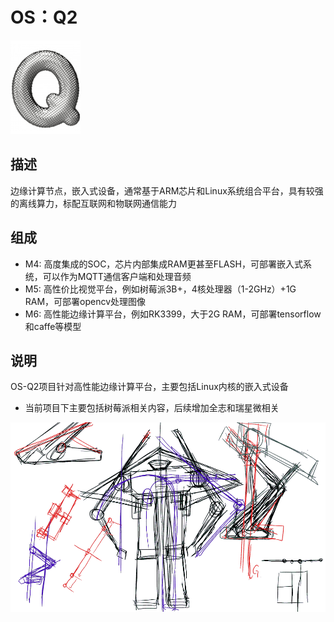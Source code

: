 # OS：Q2

[![sites](docs/Q.png)](http://qitas.cn)

## 描述

边缘计算节点，嵌入式设备，通常基于ARM芯片和Linux系统组合平台，具有较强的离线算力，标配互联网和物联网通信能力

## 组成

- M4: 高度集成的SOC，芯片内部集成RAM更甚至FLASH，可部署嵌入式系统，可以作为MQTT通信客户端和处理音频
- M5: 高性价比视觉平台，例如树莓派3B+，4核处理器（1-2GHz）+1G RAM，可部署opencv处理图像
- M6: 高性能边缘计算平台，例如RK3399，大于2G RAM，可部署tensorflow和caffe等模型

## 说明

OS-Q2项目针对高性能边缘计算平台，主要包括Linux内核的嵌入式设备

- 当前项目下主要包括树莓派相关内容，后续增加全志和瑞星微相关

![Q2 Logo](docs/Q2.png)
